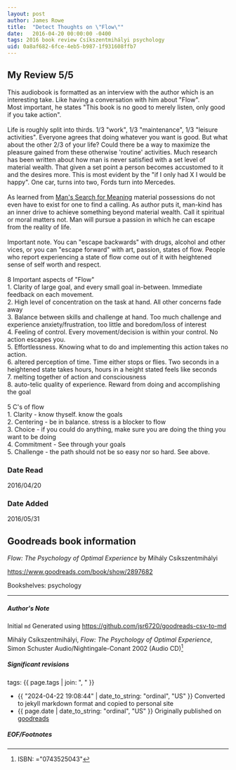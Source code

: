 ```yaml
---
layout: post
author: James Rowe
title:  "Detect Thoughts on \"Flow\""
date:   2016-04-20 00:00:00 -0400
tags: 2016 book review Csíkszentmihályi psychology
uid: 0a8af682-6fce-4eb5-b987-1f931608ffb7
---
```


<!-- highly dependent on how you personally use jekyll templates, and how you want this to show up -->
<!-- escape any jekyll keys with double brackets -->

## My Review 5/5

This audiobook is formatted as an interview with the author which is an interesting take. Like having a conversation with him about "Flow".<br/>Most important, he states "This book is no good to merely listen, only good if you take action".<br/><br/>Life is roughly split into thirds. 1/3 "work", 1/3 "maintenance", 1/3 "leisure activities". Everyone agrees that doing whatever you want is good. But what about the other 2/3 of your life? Could there be a way to maximize the pleasure gained from these otherwise 'routine' activities. Much research has been written about how man is never satisfied with a set level of material wealth. That given a set point a person becomes accustomed to it and the desires more. This is most evident by the "if I only had X I would be happy". One car, turns into two, Fords turn into Mercedes.<br/><br/>As learned from [Man's Search for Meaning](https://www.goodreads.com/book/show/4069) material possessions do not even have to exist for one to find a calling. As author puts it, man-kind has an inner drive to achieve something beyond material wealth. Call it spiritual or moral matters not. Man will pursue a passion in which he can escape from the reality of life.<br/><br/>Important note. You can "escape backwards" with drugs, alcohol and other vices, or you can "escape forward" with art, passion, states of flow. People who report experiencing a state of flow come out of it with heightened sense of self worth and respect.<br/><br/>8 Important aspects of "Flow"<br/>1. Clarity of large goal, and every small goal in-between. Immediate feedback on each movement.<br/>2. High level of concentration on the task at hand. All other concerns fade away<br/>3. Balance between skills and challenge at hand. Too much challenge and experience anxiety/frustration, too little and boredom/loss of interest<br/>4. Feeling of control. Every movement/decision is within your control. No action escapes you.<br/>5. Effortlessness. Knowing what to do and implementing this action takes no action.<br/>6. altered perception of time. Time either stops or flies. Two seconds in a heightened state takes hours, hours in a height stated feels like seconds<br/>7. melting together of action and consciousness<br/>8. auto-telic quality of experience. Reward from doing and accomplishing the goal<br/><br/>5 C's of flow<br/>1. Clarity - know thyself. know the goals<br/>2. Centering - be in balance. stress is a blocker to flow<br/>3. Choice - if you could do anything, make sure you are doing the thing you want to be doing<br/>4. Commitment - See through your goals<br/>5. Challenge - the path should not be so easy nor so hard. See above.

### Date Read
2016/04/20

### Date Added
2016/05/31

## Goodreads book information

*Flow: The Psychology of Optimal Experience* by Mihály Csíkszentmihályi

https://www.goodreads.com/book/show/2897682

Bookshelves: psychology

---

##### Author's Note

Initial `md` Generated using https://github.com/jsr6720/goodreads-csv-to-md

Mihály Csíkszentmihályi, *Flow: The Psychology of Optimal Experience*,  Simon  Schuster Audio/Nightingale-Conant 2002 (Audio CD)[^1]

##### Significant revisions

tags: {{ page.tags | join: ", " }} <!-- todo move this somewhere -->

- {{ "2024-04-22 19:08:44" | date_to_string: "ordinal", "US" }} Converted to jekyll markdown format and copied to personal site
- {{ page.date | date_to_string: "ordinal", "US" }} Originally published on [goodreads](https://www.goodreads.com)

##### EOF/Footnotes

[^1]: ISBN: ="0743525043"
